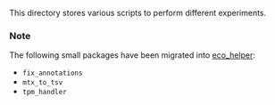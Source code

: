 This directory stores various scripts to perform different experiments. 

### Note
The following small packages have been migrated into [eco_helper](https://github.com/NoahHenrikKleinschmidt/eco_helper):
- `fix_annotations`
- `mtx_to_tsv`
- `tpm_handler`